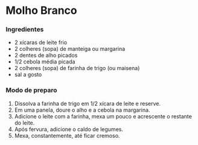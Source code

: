 # Molho Branco

###  Ingredientes

- 2 xícaras de leite frio
- 2 colheres (sopa) de manteiga ou margarina
- 2 dentes de alho picados
- 1/2 cebola média picada
- 2 colheres (sopa) de farinha de trigo (ou maisena)
- sal a gosto



### Modo de preparo

1. Dissolva a farinha de trigo em 1/2 xícara de leite e reserve.
2. Em uma panela, doure o alho e a cebola na margarina.
3. Adicione o leite com a farinha, mexa um pouco e acrescente o restante do leite.
4. Após fervura, adicione o caldo de legumes.
5. Mexa, constantemente, até ficar cremoso.

